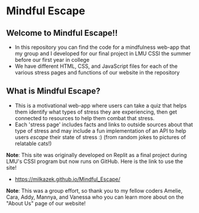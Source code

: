 # Mindful Escape

## Welcome to Mindful Escape!!
- In this repository you can find the code for a mindfulness web-app that my group and I developed for our final project in LMU CSSI the summer before our first year in college
- We have different HTML, CSS, and JavaScript files for each of the various stress pages and functions of our website in the repository

## What is Mindful Escape?
- This is a motivational web-app where users can take a quiz that helps them identify what types of stress they are experiencing, then get connected to resources to help them combat that stress.
- Each 'stress page' includes facts and links to outside sources about that type of stress and may include a fun implementation of an API to help users *escape* their state of stress :) (from random jokes to pictures of relatable cats!)

**Note**: This site was originally developed on Replit as a final project during LMU's CSSI program but now runs on GitHub. Here is the link to use the site!
- https://milkazek.github.io/Mindful_Escape/

**Note**: This was a group effort, so thank you to my fellow coders Amelie, Cara, Addy, Mannya, and Vanessa who you can learn more about on the "About Us" page of our website!
